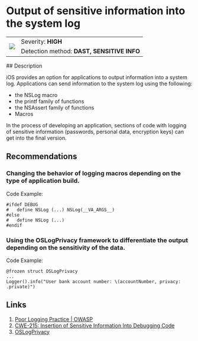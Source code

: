 # Output of sensitive information into the system log

<table class='noborder'>
    <colgroup>
      <col/>
      <col/>
    </colgroup>
    <tbody>
      <tr>
        <td rowspan="2"><img src="../../../img/defekt_vysokij.png"/></td>
        <td>Severity:<strong> HIGH</strong></td>
      </tr>
      <tr>
        <td>Detection method:<strong> DAST, SENSITIVE INFO</strong></td>
      </tr>
    </tbody>
</table>
## Description

iOS provides an option for applications to output information into a system log. Applications can send information to the system log using the following:

* the NSLog macro
* the printf family of functions
* the NSAssert family of functions
* Macros

In the process of developing an application, sections of code with logging of sensitive information (passwords, personal data, encryption keys) can get into the final version.

## Recommendations

### Changing the behavior of logging macros depending on the type of application build.

Code Example:

    #ifdef DEBUG
    #   define NSLog (...) NSLog(__VA_ARGS__)
    #else
    #   define NSLog (...)
    #endif

### Using the OSLogPrivacy framework to differentiate the output depending on the sensitivity of the data.

Code Example:

    @frozen struct OSLogPrivacy
    ... 
    Logger().info("User bank account number: \(accountNumber, privacy: .private)")

## Links

1. [Poor Logging Practice \| OWASP](https://www.owasp.org/index.php/Poor_Logging_Practice)
2. [CWE-215:](https://cwe.mitre.org/data/definitions/215.html)[ ](https://cwe.mitre.org/data/definitions/215.html)[Insertion of Sensitive Information Into Debugging Code](https://cwe.mitre.org/data/definitions/215.html)
3. [OSLogPrivacy](https://developer.apple.com/documentation/os/oslogprivacy)